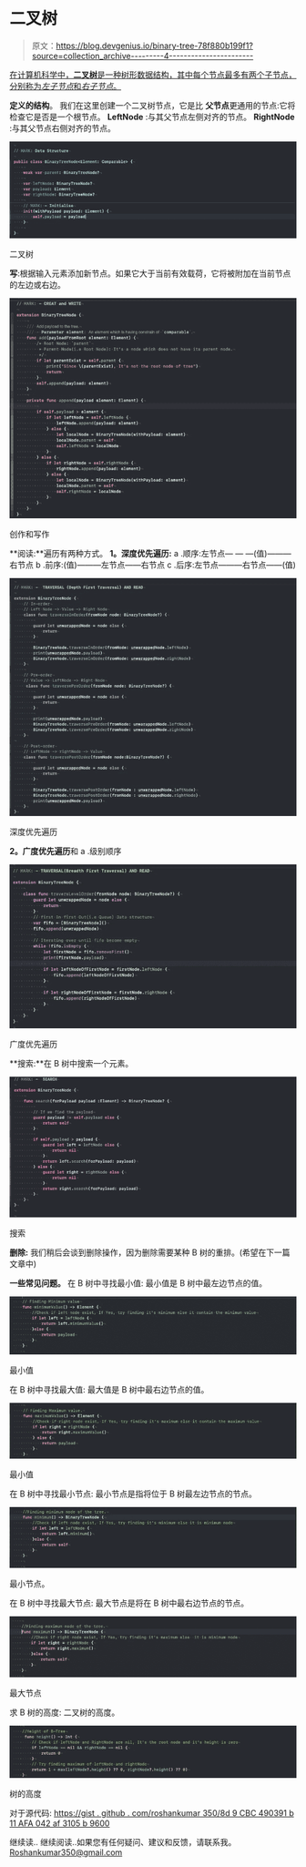 # 二叉树

> 原文：<https://blog.devgenius.io/binary-tree-78f880b199f1?source=collection_archive---------4----------------------->

[在计算机科学中，**二叉树**是一种树形数据结构，其中每个节点最多有两个子节点，分别称为*左子节点*和*右子节点*。](https://en.wikipedia.org/wiki/Binary_tree)

**定义的结构**。
我们在这里创建一个二叉树节点，它是比
**父节点**更通用的节点:它将检查它是否是一个根节点。
**LeftNode** :与其父节点左侧对齐的节点。
**RightNode** :与其父节点右侧对齐的节点。

![](img/f6b636bb6cc1b49e6cf9661d53bc61c6.png)

二叉树

**写**:根据输入元素添加新节点。如果它大于当前有效载荷，它将被附加在当前节点的左边或右边。

![](img/8890815bcb06e7b6f39b95c3de78bc8c.png)

创作和写作

**阅读:**遍历有两种方式。
**1。深度优先遍历:**
a .顺序:左节点— — —(值)———右节点
b .前序:(值)———左节点——右节点
c .后序:左节点———右节点——(值)

![](img/2dfc35395ef7e1a39d16c5ceade458d5.png)

深度优先遍历

**2。广度优先遍历**和
a .级别顺序

![](img/0edcf755465c76996694525a2280cc06.png)

广度优先遍历

**搜索:**在 B 树中搜索一个元素。

![](img/3d3517e7fbfe2ac5dca4ab8b2d7a460e.png)

搜索

**删除:** 我们稍后会谈到删除操作，因为删除需要某种 B 树的重排。(希望在下一篇文章中)

**一些常见问题。**
在 B 树中寻找最小值:
最小值是 B 树中最左边节点的值。

![](img/0318e00f7fdfbf840890c38c3f9d67dd.png)

最小值

在 B 树中寻找最大值:
最大值是 B 树中最右边节点的值。

![](img/736b35eb2da12a50bdae3307a32fdff7.png)

最小值

在 B 树中寻找最小节点:
最小节点是指将位于 B 树最左边节点的节点。

![](img/8dc0e72abab1bde59f233051fa3053db.png)

最小节点。

在 B 树中寻找最大节点:
最大节点是将在 B 树中最右边节点的节点。

![](img/f8a266da66db554198c06d7c4c0308b8.png)

最大节点

求 B 树的高度:
二叉树的高度。

![](img/e1196dca0b104670b3bc19b9ed3e0770.png)

树的高度

对于源代码:
[https://gist . github . com/roshankumar 350/8d 9 CBC 490391 b 11 AFA 042 af 3105 b 9600](https://gist.github.com/Roshankumar350/8d9cbc490391b11afa042af3105b9600)

继续读..
继续阅读..如果您有任何疑问、建议和反馈，请联系我。
Roshankumar350@gmail.com